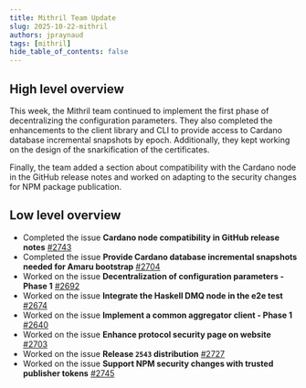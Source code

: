 ```yaml
---
title: Mithril Team Update
slug: 2025-10-22-mithril
authors: jpraynaud
tags: [mithril]
hide_table_of_contents: false
---
```


## High level overview

This week, the Mithril team continued to implement the first phase of decentralizing the configuration parameters. They also completed the enhancements to the client library and CLI to provide access to Cardano database incremental snapshots by epoch. Additionally, they kept working on the design of the snarkification of the certificates.

Finally, the team added a section about compatibility with the Cardano node in the GitHub release notes and worked on adapting to the security changes for NPM package publication.

## Low level overview

- Completed the issue **Cardano node compatibility in GitHub release notes** [#2743](https://github.com/input-output-hk/mithril/issues/2743)
- Completed the issue **Provide Cardano database incremental snapshots needed for Amaru bootstrap** [#2704](https://github.com/input-output-hk/mithril/issues/2704)
- Worked on the issue **Decentralization of configuration parameters - Phase 1** [#2692](https://github.com/input-output-hk/mithril/issues/2692)
- Worked on the issue **Integrate the Haskell DMQ node in the e2e test** [#2674](https://github.com/input-output-hk/mithril/issues/2674)
- Worked on the issue **Implement a common aggregator client - Phase 1** [#2640](https://github.com/input-output-hk/mithril/issues/2640)
- Worked on the issue **Enhance protocol security page on website** [#2703](https://github.com/input-output-hk/mithril/issues/2703)
- Worked on the issue **Release `2543` distribution** [#2727](https://github.com/input-output-hk/mithril/issues/2727)
- Worked on the issue **Support NPM security changes with trusted publisher tokens** [#2745](https://github.com/input-output-hk/mithril/issues/2745)
